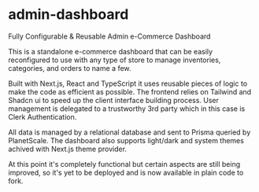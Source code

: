 # admin-dashboard
Fully Configurable &amp; Reusable Admin e-Commerce Dashboard

This is a standalone e-commerce dashboard that can be easily reconfigured to use with any type of store to manage inventories, categories, and orders to name a few. 

Built with Next.js, React and TypeScript it uses reusable pieces of logic to make the code as efficient as possible. The frontend relies on Tailwind and Shadcn ui to speed up the client interface building process. User management is delegated to a trustworthy 3rd party which in this case is Clerk Authentication. 

All data is managed by a relational database and sent to Prisma queried by PlanetScale. The dashboard also supports light/dark and system themes achived with Next.js theme provider.

At this point it's completely functional but certain aspects are still being improved, so it's yet to be deployed and is now available in plain code to fork.
